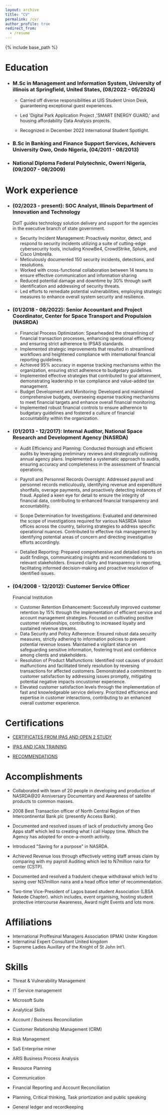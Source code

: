 ```yaml
---
layout: archive
title: "CV"
permalink: /cv/
author_profile: true
redirect_from:
  - /resume
---
```


{% include base_path %}

# Education

- ### M.Sc in Management and Information System, University of illinois at Springfield, United States, (08/2022 - 05/2024)

  - Carried off diverse responsibilities at UIS Student Union Desk, guaranteeing exceptional guest experiences.

  - Led 'Digital Park Application Project ,'SMART ENERGY GUARD,' and housing affordability Data Analysis projects.

  - Recognized in December 2022 International Student Spotlight.

- ### B.Sc in Banking and Finance Support Services, Achievers University Owo, Ondo Nigeria, (04/2011 - 08/2013)

- ### National Diploma Federal Polytechnic, Owerri Nigeria, (09/2007 - 08/2009)

# Work experience

- ### (02/2023 - present): SOC Analyst, Illinois Department of Innovation and Technology

  DoIT guides technology solution delivery and support for the agencies in the executive branch of state government.

  - Security Incident Management: Proactively monitor, detect, and respond
    to security incidents utilizing a suite of cutting-edge cybersecurity tools,
    including KnowBe4, CrowdStrike, Splunk, and Cisco Umbrella.
  - Meticulously documented 150 security incidents, detections, and
    resolutions.
  - Worked with cross-functional collaboration between 14 teams to ensure
    effective communication and information sharing
  - Reduced potential damage and downtime by 30% through swift
    identification and addressing of security threats.
  - Led efforts to remediate potential vulnerabilities, employing strategic
    measures to enhance overall system security and resilience.

- ### (01/2018 - 08/2022): Senior Accountant and Project Coordinator, Center for Space Transport and Propulsion (NASRDA)

  - Financial Process Optimization: Spearheaded the streamlining of financial
    transaction processes, enhancing operational efficiency and ensuring
    strict adherence to IPSAS standards.
  - Implemented strategic improvements that resulted in streamlined workflows and heightened compliance with international financial reporting guidelines.
  - Achieved 95% accuracy in expense tracking mechanisms within the organization, ensuring strict adherence to budgetary guidelines.
  - Implemented effective strategies that contributed to goal attainment, demonstrating leadership in tax compliance and value-added tax management.
  - Budget Development and Monitoring: Developed and maintained comprehensive budgets, overseeing expense tracking mechanisms to meet financial targets and enhance overall financial monitoring.
  - Implemented robust financial controls to ensure adherence to budgetary guidelines and fostered a culture of financial accountability within the organization.

- ### (01/2013 - 12/2017): Internal Auditor, National Space Research and Development Agency (NASRDA)

  - Audit Efficiency and Planning: Conducted thorough and efficient audits by leveraging preliminary reviews and strategically outlining annual agency plans. Implemented a systematic approach to audits, ensuring accuracy and completeness in the assessment of financial operations.

  - Payroll and Personnel Records Oversight: Addressed payroll and personnel records meticulously, identifying revenue and expenditure shortfalls, overage payments, and proactively detecting instances of fraud. Applied a keen eye for detail to ensure the integrity of financial data, contributing to enhanced financial transparency and accountability.

  - Scope Determination for Investigations: Evaluated and determined the scope of investigations required for various NASRDA liaison offices across the country, tailoring strategies to address specific operational nuances. Contributed to effective risk management by identifying potential areas of concern and directing investigative efforts accordingly.

  - Detailed Reporting: Prepared comprehensive and detailed reports on audit findings, communicating insights and recommendations to relevant stakeholders. Ensured clarity and transparency in reporting, facilitating informed decision-making and proactive resolution of identified issues.

- ### (04/2008 - 12/2012): Customer Service Officer
  Financial Institution

  - Customer Retention Enhancement: Successfully improved customer retention by 15% through the implementation of efficient service and account management strategies. Focused on cultivating positive customer relationships, contributing to increased loyalty and sustained revenue streams.
  - Data Security and Policy Adherence: Ensured robust data security measures, strictly adhering to information policies to prevent potential revenue losses. Maintained a vigilant stance on safeguarding sensitive information, fostering trust and confidence among clients and stakeholders.
  - Resolution of Product Malfunctions: Identified root causes of product malfunctions and facilitated timely resolution by reversing transactions for affected customers. Demonstrated a commitment to customer satisfaction by addressing issues promptly, mitigating potential negative impacts oncustomer experience.
  - Elevated customer satisfaction levels through the implementation of fast and knowledgeable service delivery. Prioritized efficience and expertise in customer interactions, contributing to an enhanced overall customer experience.

# Certifications

- [CERTIFICATES FROM IPAS AND OPEN 2 STUDY](/files/Certificates%20from%20Ipsas%20and%20open%202study.pdf)

- [IPAS AND ICAN TRAINING](/files/IPSAS%20AND%20ICAN%20TRAINING%20.pdf)

- [RECOMMENDATIONS](/files/Recommendation.pdf)

# Accomplishments

- Collaborated with team of 20 people in developing and production of NASRDA@20 Anniversary Documentary and Awareness
  of satellite products to common masses.

- 2008 Best Transaction officer of North Central Region of then Intercontinental Bank plc (presently Access Bank).

- Documented and resolved issues of lack of productivity among Geo Apps staff which led to creating what I call Happy time. Which the Agency has adopted for once-a-month activity.

- Introduced "Saving for a purpose" in NASRDA.

- Achieved Revenue loss through effectively vetting staff arreas claim by comparing with my payroll Auditing which led to N7million naira for center (CSTP).

- Documented and resolved a fradulent cheque withdrawal which led to saving over N37million naira and a head office letter of recommendation.

- Two-time Vice-President of Lagos based student Association (LBSA Nekede Chapter). which includes, event organising, hosting student protective intercourse Awareness, Award night Events and lots more.

# Affiliations

- International Proffesinal Managers Association (IPMA) Uniter Kingdom
- Internatinal Expert Consultant United kingdom
- Supreme Ladies Auxillary of the Knight of St John Int'l.

# Skills

- Threat & Vulnerability Management

- IT Service management

- Microsoft Suite

- Analytical Skills

- Account / Business Reconciliation

- Customer Relationship Management (CRM)

- Risk Management

- SaS Enterprise miner

- ARIS Business Process Analysis

- Resource Planning

- Communication

- Financial Reporting and Account Reconciliation

- Planning, Critical thinking, Task priortization and public speaking

- General ledger and recordkeeping
